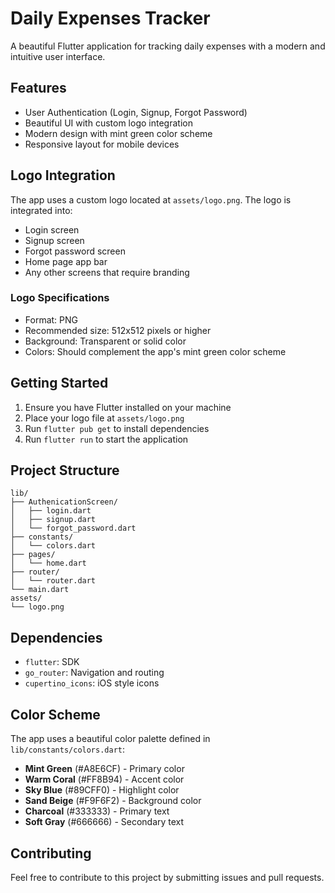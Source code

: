 # Daily Expenses Tracker

A beautiful Flutter application for tracking daily expenses with a modern and intuitive user interface.

## Features

- User Authentication (Login, Signup, Forgot Password)
- Beautiful UI with custom logo integration
- Modern design with mint green color scheme
- Responsive layout for mobile devices

## Logo Integration

The app uses a custom logo located at `assets/logo.png`. The logo is integrated into:

- Login screen
- Signup screen 
- Forgot password screen
- Home page app bar
- Any other screens that require branding

### Logo Specifications

- Format: PNG
- Recommended size: 512x512 pixels or higher
- Background: Transparent or solid color
- Colors: Should complement the app's mint green color scheme

## Getting Started

1. Ensure you have Flutter installed on your machine
2. Place your logo file at `assets/logo.png`
3. Run `flutter pub get` to install dependencies
4. Run `flutter run` to start the application

## Project Structure

```
lib/
├── AuthenicationScreen/
│   ├── login.dart
│   ├── signup.dart
│   └── forgot_password.dart
├── constants/
│   └── colors.dart
├── pages/
│   └── home.dart
├── router/
│   └── router.dart
└── main.dart
assets/
└── logo.png
```

## Dependencies

- `flutter`: SDK
- `go_router`: Navigation and routing
- `cupertino_icons`: iOS style icons

## Color Scheme

The app uses a beautiful color palette defined in `lib/constants/colors.dart`:

- **Mint Green** (#A8E6CF) - Primary color
- **Warm Coral** (#FF8B94) - Accent color  
- **Sky Blue** (#89CFF0) - Highlight color
- **Sand Beige** (#F9F6F2) - Background color
- **Charcoal** (#333333) - Primary text
- **Soft Gray** (#666666) - Secondary text

## Contributing

Feel free to contribute to this project by submitting issues and pull requests.
